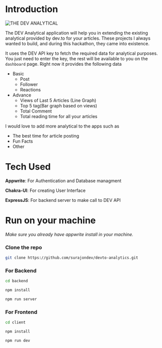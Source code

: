 # Introduction

![THE DEV ANALYTICAL](https://user-images.githubusercontent.com/67496096/168108711-fce7d34a-a195-4f94-a581-133efb3e32fb.png)


The DEV Analytical application will help you in extending the existing analytical provided by dev.to for your articles. These projects I always wanted to build, and during this hackathon, they came into existence. 

It uses the DEV API key to fetch the required data for analytical purposes. You just need to enter the key, the rest will be available to you on the `dashboard` page. Right now it provides the following data
- Basic
  - Post
  - Follower
  - Reactions
- Advance
  - Views of Last 5 Articles (Line Graph)
  - Top 5 tag(Bar graph based on views)
  - Total Comment
  - Total reading time for all your articles

I would love to add more analytical to the apps such as
- The best time for article posting
- Fun Facts
- Other

# Tech Used

**Appwrite**: For Authentication and Database managment

**Chakra-UI**: For creating User Interface

**ExpressJS**: For backend server to make call to DEV API

# Run on your machine

_Make sure you already have appwrite install in your machine._

### Clone the repo

```bash
git clone https://github.com/surajondev/devto-analytics.git
```

### For Backend

```bash
cd backend
```

```bash
npm install
```

```bash
npm run server
```

### For Frontend

```bash
cd client
```

```bash
npm install
```

```bash
npm run dev
```
